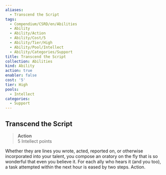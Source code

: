 ```yaml
---
aliases:
  - Transcend the Script
tags:
  - Compendium/CSRD/en/Abilities
  - Ability
  - Ability/Action
  - Ability/Cost/5
  - Ability/Tier/High
  - Ability/Pool/Intellect
  - Ability/Categories/Support
title: Transcend the Script
collection: Abilities
kind: Ability
action: true
enabler: false
cost: '5'
tier: High
pools:
  - Intellect
categories:
  - Support
---
```

## Transcend the Script  
>**Action**  
>5 Intellect points
  
Whether they are lines you wrote, acted, reported on, or otherwise incorporated into your talent, you compose an oratory on the fly that is so wonderful that even you believe it. For each ally who hears it (and you too), a task attempted within the next hour is eased by two steps. Action.